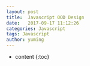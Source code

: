 ```yaml
---
layout: post
title:  Javascript OOD Design
date:   2017-09-17 11:12:26
categories: Javascript
tags: Javascript
author: yuming
---
```


* content
{:toc}







